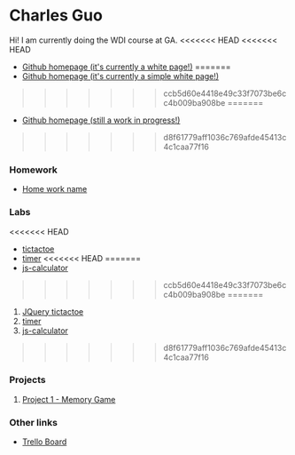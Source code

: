 # Charles Guo

Hi! I am currently doing the WDI course at GA.
<<<<<<< HEAD
<<<<<<< HEAD
* [Github homepage (it's currently a white page!)](http://charlesguo.github.io)
=======
* [Github homepage (it's currently a simple white page!)](http://charlesguo.github.io)
>>>>>>> ccb5d60e4418e49c33f7073be6cc4b009ba908be
=======
* [Github homepage (still a work in progress!)](http://charlesguo.github.io)
>>>>>>> d8f61779aff1036c769afde45413c4c1caa77f16

### Homework
* [Home work name](#link_to_your_homework_repo)

### Labs
<<<<<<< HEAD
* [tictactoe](http://charlesguo.github.io/tictactoe)
* [timer](http://charlesguo.github.io/timer)
<<<<<<< HEAD
=======
* [js-calculator](http://charlesguo.github.io/js-calculator-lab)
>>>>>>> ccb5d60e4418e49c33f7073be6cc4b009ba908be
=======
1. [JQuery tictactoe](http://charlesguo.github.io/tictactoe)
1. [timer](http://charlesguo.github.io/timer)
1. [js-calculator](http://charlesguo.github.io/js-calculator-lab)
>>>>>>> d8f61779aff1036c769afde45413c4c1caa77f16

### Projects
1. [Project 1 - Memory Game](http://charlesguo.github.io/memory-game)

### Other links
* [Trello Board](https://trello.com/b/tVh2m0Qb/project-1)
